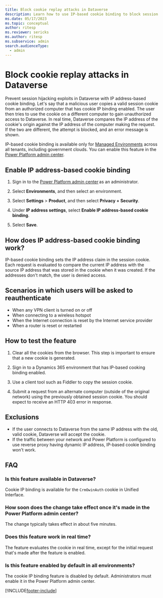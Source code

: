 ```yaml
---
title: Block cookie replay attacks in Dataverse
description: Learn how to use IP-based cookie binding to block session hijacking attacks in Dataverse.
ms.date: 05/17/2023
ms.topic: conceptual
author: ritesp
ms.reviewer: sericks
ms.author: ritesp
ms.subservice: admin
search.audienceType: 
  - admin
---
```

# Block cookie replay attacks in Dataverse

Prevent session hijacking exploits in Dataverse with IP address-based cookie binding. Let's say that a malicious user copies a valid session cookie from an authorized computer that has cookie IP binding enabled. The user then tries to use the cookie on a different computer to gain unauthorized access to Dataverse. In real time, Dataverse compares the IP address of the cookie's origin against the IP address of the computer making the request. If the two are different, the attempt is blocked, and an error message is shown.

IP-based cookie binding is available only for [Managed Environments](managed-environment-licensing.md) across all tenants, including government clouds. You can enable this feature in the [Power Platform admin center](https://admin.powerplatform.microsoft.com/).


## Enable IP address-based cookie binding

1. Sign in to the [Power Platform admin center](https://admin.powerplatform.microsoft.com) as an administrator.

1. Select **Environments**, and then select an environment.

1. Select **Settings** > **Product**, and then select **Privacy + Security**.

1. Under **IP address settings**, select **Enable IP address-based cookie binding**.

1. Select **Save**.

## How does IP address-based cookie binding work?

IP-based cookie binding sets the IP address claim in the session cookie. Each request is evaluated to compare the current IP address with the source IP address that was stored in the cookie when it was created. If the addresses don't match, the user is denied access.

## Scenarios in which users will be asked to reauthenticate

- When any VPN client is turned on or off
- When connecting to a wireless hotspot
- When the Internet connection is reset by the Internet service provider
- When a router is reset or restarted

## How to test the feature

1. Clear all the cookies from the browser. This step is important to ensure that a new cookie is generated.

2. Sign in to a Dynamics 365 environment that has IP-based cooking binding enabled.

3. Use a client tool such as Fiddler to copy the session cookie.

4. Submit a request from an alternate computer (outside of the original network) using the previously obtained session cookie. You should expect to receive an HTTP 403 error in response.

## Exclusions

- If the user connects to Dataverse from the same IP address with the old, valid cookie, Dataverse will accept the cookie.
- If the traffic between your network and Power Platform is configured to use reverse proxy having dynamic IP address, IP-based cookie binding won't work.

## FAQ 

### Is this feature available in Dataverse?

Cookie IP binding is available for the `CrmOwinAuth` cookie in Unified Interface.

### How soon does the change take effect once it's made in the Power Platform admin center?

The change typically takes effect in about five minutes.

### Does this feature work in real time?

The feature evaluates the cookie in real time, except for the initial request that's made after the feature is enabled.

### Is this feature enabled by default in all environments?

The cookie IP binding feature is disabled by default. Administrators must enable it in the Power Platform admin center.

[!INCLUDE[footer-include](../includes/footer-banner.md)]
